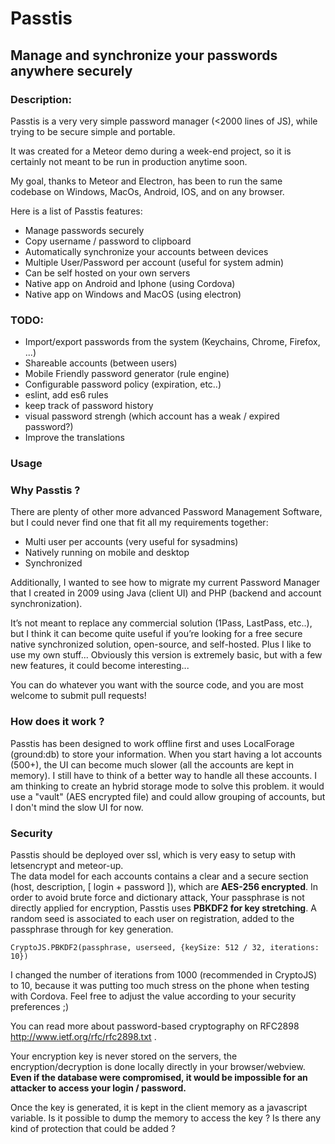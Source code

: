 # Passtis 
## Manage and synchronize your passwords anywhere securely

### Description:
Passtis is a very very simple password manager (<2000 lines of JS), while trying to be secure simple and portable.

It was created for a Meteor demo during a week-end project, so it is certainly not meant to be run in production anytime soon.

My goal, thanks to Meteor and Electron, has been to run the same codebase on Windows, MacOs, Android, IOS, and on any browser. 

Here is a list of Passtis features:

- Manage passwords securely
- Copy username / password to clipboard
- Automatically synchronize your accounts between devices
- Multiple User/Password per account (useful for system admin)
- Can be self hosted on your own servers
- Native app on Android and Iphone (using Cordova)
- Native app on Windows and MacOS (using electron)

### TODO:
- Import/export passwords from the system (Keychains, Chrome, Firefox, ...) 
- Shareable accounts (between users)
- Mobile Friendly password generator (rule engine)
- Configurable password policy (expiration, etc..)
- eslint, add es6 rules
- keep track of password history
- visual password strengh (which account has a weak / expired password?) 
- Improve the translations

### Usage



### Why Passtis ?
There are plenty of other more advanced Password Management Software, but I could never find one that fit all my requirements together:

- Multi user per accounts (very useful for sysadmins)
- Natively running on mobile and desktop
- Synchronized

Additionally, I wanted to see how to migrate my current Password Manager that I created in 2009 using Java (client UI) and PHP (backend and account synchronization).

It’s not meant to replace any commercial solution (1Pass, LastPass, etc..), but I think it can become quite useful if you’re looking for a free secure native synchronized solution, open-source, and self-hosted. Plus I like to use my own stuff...
Obviously this version is extremely basic, but with a few new features, it could become interesting...

You can do whatever you want with the source code, and you are most welcome to submit pull requests! 

### How does it work ?
Passtis has been designed to work offline first and uses LocalForage (ground:db) to store your information.
When you start having a lot accounts (500+), the UI can become much slower (all the accounts are kept in memory). 
I still have to think of a better way to handle all these accounts. I am thinking to create an hybrid storage mode to solve this problem. 
it would use a "vault" (AES encrypted file) and could allow grouping of accounts, but I don't mind the slow UI for now.


### Security
Passtis should be deployed over ssl, which is very easy to setup with letsencrypt and meteor-up.  
The data model for each accounts contains a clear and a secure section (host, description, [ login + password ]), which are **AES-256 encrypted**.
In order to avoid brute force and dictionary attack, Your passphrase is not directly applied for encryption, Passtis uses **PBKDF2 for key stretching**.
A random seed is associated to each user on registration, added to the passphrase through for key generation.

```CryptoJS.PBKDF2(passphrase, userseed, {keySize: 512 / 32, iterations: 10})``` 

I changed the number of iterations from 1000 (recommended in CryptoJS) to 10, because it was putting too much stress on the phone when testing with Cordova.
Feel free to adjust the value according to your security preferences ;)

You can read more about password-based cryptography on RFC2898  http://www.ietf.org/rfc/rfc2898.txt .

Your encryption key is never stored on the servers, the encryption/decryption is done locally directly in your browser/webview.
**Even if the database were compromised, it would be impossible for an attacker to access your login / password.**

Once the key is generated, it is kept in the client memory as a javascript variable. Is it possible to dump the memory to access the key ?
Is there any kind of protection that could be added ? 

